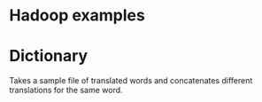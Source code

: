 Hadoop examples
======

Dictionary
==========
Takes a sample file of translated words and concatenates different translations for the same word.